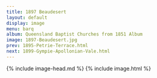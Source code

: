 ```yaml
---
title: 1897 Beaudesert
layout: default
display: image
menu: barq
album: Queensland Baptist Churches from 1851 Album
image: 1897-Beaudesert.jpg
prev: 1895-Petrie-Terrace.html
next: 1899-Gympie-Apollonian-Vale.html
---
```

{% include image-head.md %}
{% include image.html %}
